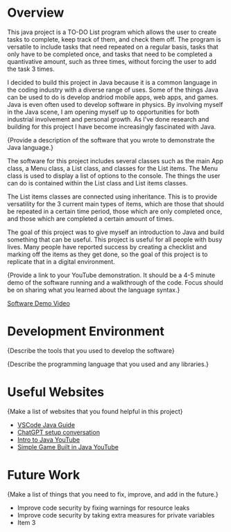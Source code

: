 # Overview

This java project is a TO-DO List program which allows the user to create tasks to complete, keep track of them, and check them off. The program is versatile to include tasks that need repeated on a regular basis, tasks that only have to be completed once, and tasks that need to be completed a quantivative amount, such as three times, without forcing the user to add the task 3 times.

I decided to build this project in Java because it is a common language in the coding industry with a diverse range of uses. Some of the things Java can be used to do is develop andriod mobile apps, web apps, and games. Java is even often used to develop software in physics. By involving myself in the Java scene, I am opening myself up to opportunities for both industrial involvement and personal growth. As I've done research and building for this project I have become increasingly fascinated with Java.

{Provide a description of the software that you wrote to demonstrate the Java language.}

The software for this project includes several classes such as the main App class, a Menu class, a List class, and classes for the List items. The Menu class is used to display a list of options to the console. The things the user can do is contained within the List class and List items classes.

The List items classes are connected using inheritance. This is to provide versatility for the 3 current main types of items, which are those that should be repeated in a certain time period, those which are only completed once, and those which are completed a certain amount of times.

The goal of this project was to give myself an introduction to Java and build something that can be useful. This project is useful for all people with busy lives. Many people have reported success by creating a checklist and marking off the items as they get done, so the goal of this project is to replicate that in a digital environment.

{Provide a link to your YouTube demonstration. It should be a 4-5 minute demo of the software running and a walkthrough of the code. Focus should be on sharing what you learned about the language syntax.}

[Software Demo Video](http://youtube.link.goes.here)

# Development Environment

{Describe the tools that you used to develop the software}

{Describe the programming language that you used and any libraries.}

# Useful Websites

{Make a list of websites that you found helpful in this project}

- [VSCode Java Guide](https://code.visualstudio.com/docs/languages/java)
- [ChatGPT setup conversation](https://chatgpt.com/share/6733d31f-12c4-800b-b3bf-c688b030b71e)
- [Intro to Java YouTube](https://www.youtube.com/watch?v=RRubcjpTkks)
- [Simple Game Built in Java YouTube](https://www.youtube.com/watch?v=iOeebAM_C5g&t=429s)

# Future Work

{Make a list of things that you need to fix, improve, and add in the future.}

- Improve code security by fixing warnings for resource leaks
- Improve code security by taking extra measures for private variables
- Item 3